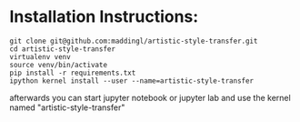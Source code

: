 # Installation Instructions:

```
git clone git@github.com:maddingl/artistic-style-transfer.git
cd artistic-style-transfer
virtualenv venv
source venv/bin/activate
pip install -r requirements.txt
ipython kernel install --user --name=artistic-style-transfer
```

afterwards you can start jupyter notebook or jupyter lab and use the kernel named "artistic-style-transfer"